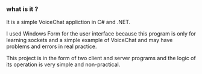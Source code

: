 ### what is it ?

It is a simple VoiceChat appliction in C# and .NET.

I used Windows Form for the user interface because this program is only for learning sockets and a simple example of VoiceChat and may have problems and errors in real practice.

This project is in the form of two client and server programs and the logic of its operation is very simple and non-practical.